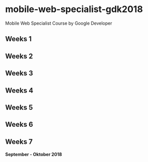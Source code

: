 # mobile-web-specialist-gdk2018
Mobile Web Specialist Course by Google Developer

 ## Weeks 1
 
 ## Weeks 2
 
 ## Weeks 3
 
 ## Weeks 4
 
 ## Weeks 5
 
 ## Weeks 6
 
 ## Weeks 7


#### September - Oktober 2018
